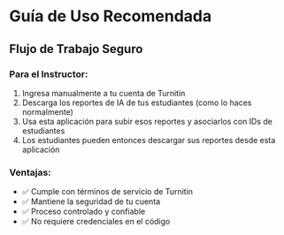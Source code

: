 # Guía de Uso Recomendada

## Flujo de Trabajo Seguro

### Para el Instructor:
1. Ingresa manualmente a tu cuenta de Turnitin
2. Descarga los reportes de IA de tus estudiantes (como lo haces normalmente)
3. Usa esta aplicación para subir esos reportes y asociarlos con IDs de estudiantes
4. Los estudiantes pueden entonces descargar sus reportes desde esta aplicación

### Ventajas:
- ✅ Cumple con términos de servicio de Turnitin
- ✅ Mantiene la seguridad de tu cuenta
- ✅ Proceso controlado y confiable
- ✅ No requiere credenciales en el código
